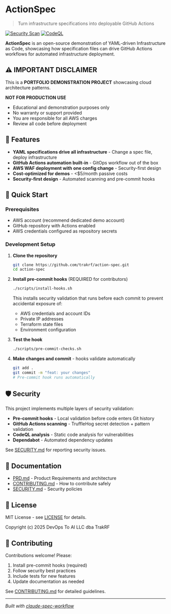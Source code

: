 # ActionSpec

> Turn infrastructure specifications into deployable GitHub Actions

[![Security Scan](https://github.com/trakrf/action-spec/actions/workflows/security-scan.yml/badge.svg)](https://github.com/trakrf/action-spec/actions/workflows/security-scan.yml)
[![CodeQL](https://github.com/trakrf/action-spec/actions/workflows/codeql.yml/badge.svg)](https://github.com/trakrf/action-spec/actions/workflows/codeql.yml)

**ActionSpec** is an open-source demonstration of YAML-driven Infrastructure as Code, showcasing how specification files can drive GitHub Actions workflows for automated infrastructure deployment.

## ⚠️ IMPORTANT DISCLAIMER

This is a **PORTFOLIO DEMONSTRATION PROJECT** showcasing cloud architecture patterns.

**NOT FOR PRODUCTION USE**
- Educational and demonstration purposes only
- No warranty or support provided
- You are responsible for all AWS charges
- Review all code before deployment

## 🎯 Features

- **YAML specifications drive all infrastructure** - Change a spec file, deploy infrastructure
- **GitHub Actions automation built-in** - GitOps workflow out of the box
- **AWS WAF deployment with one config change** - Security-first design
- **Cost-optimized for demos** - <$5/month passive costs
- **Security-first design** - Automated scanning and pre-commit hooks

## 🚀 Quick Start

### Prerequisites

- AWS account (recommend dedicated demo account)
- GitHub repository with Actions enabled
- AWS credentials configured as repository secrets

### Development Setup

1. **Clone the repository**
   ```bash
   git clone https://github.com/trakrf/action-spec.git
   cd action-spec
   ```

2. **Install pre-commit hooks** (REQUIRED for contributors)
   ```bash
   ./scripts/install-hooks.sh
   ```

   This installs security validation that runs before each commit to prevent accidental exposure of:
   - AWS credentials and account IDs
   - Private IP addresses
   - Terraform state files
   - Environment configuration

3. **Test the hook**
   ```bash
   ./scripts/pre-commit-checks.sh
   ```

4. **Make changes and commit** - hooks validate automatically
   ```bash
   git add .
   git commit -m "feat: your changes"
   # Pre-commit hook runs automatically
   ```

## 🛡️ Security

This project implements multiple layers of security validation:

- **Pre-commit hooks** - Local validation before code enters Git history
- **GitHub Actions scanning** - TruffleHog secret detection + pattern validation
- **CodeQL analysis** - Static code analysis for vulnerabilities
- **Dependabot** - Automated dependency updates

See [SECURITY.md](.github/SECURITY.md) for reporting security issues.

## 📖 Documentation

- [PRD.md](PRD.md) - Product Requirements and architecture
- [CONTRIBUTING.md](CONTRIBUTING.md) - How to contribute safely
- [SECURITY.md](.github/SECURITY.md) - Security policies

## 📝 License

MIT License - see [LICENSE](LICENSE) for details.

Copyright (c) 2025 DevOps To AI LLC dba TrakRF

## 🤝 Contributing

Contributions welcome! Please:
1. Install pre-commit hooks (required)
2. Follow security best practices
3. Include tests for new features
4. Update documentation as needed

See [CONTRIBUTING.md](CONTRIBUTING.md) for detailed guidelines.

---

*Built with [claude-spec-workflow](https://github.com/trakrf/claude-spec-workflow)*
